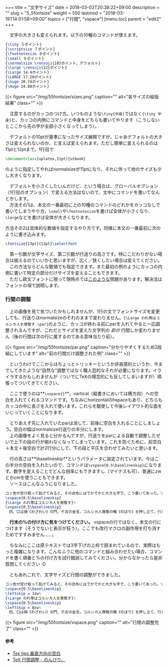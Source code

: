 +++
title = "文字サイズ"
date = 2018-03-03T20:39:22+09:00
description = ""
slug = "5_5fontsize"
weight = 550
lastmod = "2018-03-19T14:01:58+09:00"
topics = ["行間", "vspace"]
[menu.toc]
    parent = "edit2"
+++

&#x3000;文字の大きさも変えられます。以下の10種のコマンドが使えます。

```LaTeX
{\tiny ５ポイント}
{\scriptsize ７ポイント}
{\footnotesize ８ポイント}
{\small ９ポイント}
{\normalsize \rensuji{10}ポイント、デフォルト}
{\large \rensuji{12}ポイント}
{\Large 14.4ポイント}
{\LARGE 17.28ポイント}
{\huge 20.74ポイント}
{\Huge 24.88ポイント}
```

{{< figure src="/img/55fontsize/sizes.png" caption="" alt="各サイズの組版結果" class="" >}}

　注意するのがカッコのつけ方。いつものような`\tiny{中身}`ではなく`{\tiny 中身}`と、カッコの内側にコマンドと中身をどちらも書いてやります（こうしないとここから先の字が全部小さくなってしまう）。

　デフォルトの10ptが基準になったサイズ展開ですが、じゃあデフォルトの大きさは変えられないのか、と言えば変えられます。ただし簡単に変えられるのは11ptと12ptまで。1行目で

```LaTeX
\documentclass[uplatex,11pt]{utbook}
```

のように指定してやればnormalsizeが11ptになり、それに伴って他のサイズも少し大きくなります。

　デフォルトを小さくしたいんだけど、という場合は、グローバルオプション（1行目のオプション）で変える方法はないので、文中にコマンドを書いてなんとかします。  
　方法その1は、本文の一番最初に上の10種のコマンドのどれかをカッコなしで書いてしまうやり方。`\small`や`\footnotesize`を書けば全体が小さくなり、`\large`などを書けば全体が大きくなります。

方法その2は具体的な数値を指定するやり方です。同様に本文の一番最初に次のように書き込みます。

```LaTeX
\fontsize{13pt}{13pt}\selectfont
```

　第一引数が文字サイズ、第二引数が行送りの高さです。特にこだわりがない場合は揃えるのでいいかと思いますが、広く／狭くしたい場合は変えてください。  
　この方法ならどんな数値でも指定できます。また最初の例のようにカッコの内側に書いて特定の部分だけサイズを変えることもできます。  
　ただし欧文フォントに限って現時点では[このような](https://qiita.com/zr_tex8r/items/297154ca924749e62471#%E3%81%9D%E3%81%AE6%E6%AC%A7%E6%96%87%E3%83%95%E3%82%A9%E3%83%B3%E3%83%88%E3%81%AE%E3%82%B5%E3%82%A4%E3%82%BA%E6%8C%87%E5%AE%9A%E3%81%8C%E3%82%A2%E3%83%AC)問題があります。解決法はフォントの項で説明します。

### 行間の調整
　上の画像を見て気づいたかもしれませんが、1行の文でフォントサイズを変更しても、行送りはnormalsizeのそれのままで変わりません。`{\Large われ等はコルシカ人を尊敬す \par}`のように、カッコが終わる前にparを入れてやると一応調整されるんですが、これだとサイズを変えた文字列の *前の* 行間しか変わりません（後の行間は次の行に属するのである意味当たり前）。

{{< figure src="/img/55fontsize/par.png" caption="分かりやすくするため2段組にしています" alt="前の行間だけ調整された例" class="" >}}

　というわけでここからはちょっとトリッキーというか非直感的というか、今までしてきたような“自然な”調整ではなく職人芸的なそれが必要になります。イライラするかもしれませんが（ついでにTeXの理念的にも反してしまいますが）頑張ってついてきてください。

　ここで使うのは**`\vspace{}`**。vartical（縦書きにおいては横方向）への空白を入れてくれるコマンドです。ちなみにhorizontalのhspaceもあり、どちらもカッコの中に長さを入れて使います。これらを駆使して今後レイアウト的な面をいじっていくことになります。

　とりあえず先に入れていたparは消して、前後に空白を入れることにしましょう。空白の幅はnormalsize行送りの半分にします。  
　上の画像をよく見ると分かるんですが、行送りをparによる自動で調整したせいで上下の段の行が揃わなくなってしまっています。これを防ぐために、前空白＋本文＋後空白で計2行分にして、下の段と平仄を合わせてみたいと思います。

　行の高さは**\baselineskip**というパラメータに設定されています。今はこの半分の空白を入れたいので、コマンドは`\vspace{0.5\baselineskip}`になります。数字を変えることでどんな倍率にもできますし（マイナスも可）、普通にzwとかcmを使うこともできます。  
　ソースはこんなふうになりました。

```LaTeX
コン吉が受け取って拡げてみると、その白布にはでかでかと大きな字で、こう書いてあった。%
\vspace{0.5\baselineskip}
{\Large われ等はコルシカ人を尊敬す}%
\vspace{0.5\baselineskip}
　四、口は禍《わざわい》の門、千古の金言。コルシカ人尊敬の幟《のぼり》を押し立て、行きあうコルシカ人に、いちいちもれなく、
```

　**行末の%の付け方に気をつけてください。** vspaceの行ではなく、本文の行につけます（そうでないと表示が狂う）。ここでも改行マクロの副作用を打ち消すためですすみません……。

　ちなみにここは原テキストでは3字下げの上枠で囲まれているので、実際はもっと複雑になります。こんなふうに他のコマンドと組み合わせたい場合、コマンドを書く順番と%の付け方を試行錯誤してみてください。分からなかったら是非質問してください :D

　ともあれこれで、文字サイズと行間の調整ができました。

```LaTeX
コン吉が受け取って拡げてみると、その白布にはでかでかと大きな字で、こう書いてあった。%
\vspace{0.5\baselineskip}
\leftskip = 3zw%
{\Large われ等はコルシカ人を尊敬す}%
\vspace{0.5\baselineskip}
\leftskip = 0zw%
　四、口は禍《わざわい》の門、千古の金言。コルシカ人尊敬の幟《のぼり》を押し立て、行きあうコルシカ人に、いちいちもれなく、
```

{{< figure src="/img/55fontsize/vspace.png" caption="" alt="行間の調整完了" class="" >}}

#### 参考
- [Tex tips 垂直方向の空白](http://osksn2.hep.sci.osaka-u.ac.jp/~naga/miscellaneous/tex/tex-tips7.html)
- [TeX 行間調整 - のんびり。](http://d.hatena.ne.jp/pureodio/20100929/1285736949)